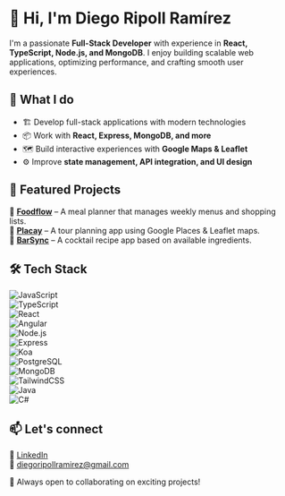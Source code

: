 # 👋 Hi, I'm Diego Ripoll Ramírez  

I'm a passionate **Full-Stack Developer** with experience in **React, TypeScript, Node.js, and MongoDB**. I enjoy building scalable web applications, optimizing performance, and crafting smooth user experiences.  

## 🚀 What I do  
- 🏗️ Develop full-stack applications with modern technologies  
- 📦 Work with **React, Express, MongoDB, and more**  
- 🗺️ Build interactive experiences with **Google Maps & Leaflet**  
- ⚙️ Improve **state management, API integration, and UI design**  

## 📌 Featured Projects  
🔹 **[Foodflow](https://github.com/diegoripollramirez/Foodflow.git)** – A meal planner that manages weekly menus and shopping lists.  
🔹 **[Placay](https://github.com/CodeworksThesisProject/Placay.git)** – A tour planning app using Google Places & Leaflet maps.  
🔹 **[BarSync](https://github.com/diegoripollramirez/barSync.git)** – A cocktail recipe app based on available ingredients.  

## 🛠 Tech Stack  
![JavaScript](https://img.shields.io/badge/-JavaScript-F7DF1E?logo=javascript&logoColor=black&style=flat)  
![TypeScript](https://img.shields.io/badge/-TypeScript-3178C6?logo=typescript&logoColor=white&style=flat)  
![React](https://img.shields.io/badge/-React-61DAFB?logo=react&logoColor=white&style=flat)  
![Angular](https://img.shields.io/badge/-Angular-DD0031?logo=angular&logoColor=white&style=flat)  
![Node.js](https://img.shields.io/badge/-Node.js-339933?logo=node.js&logoColor=white&style=flat)  
![Express](https://img.shields.io/badge/-Express-000000?logo=express&logoColor=white&style=flat)  
![Koa](https://img.shields.io/badge/-Koa-33333D?logo=koa&logoColor=white&style=flat)  
![PostgreSQL](https://img.shields.io/badge/-PostgreSQL-336791?logo=postgresql&logoColor=white&style=flat)  
![MongoDB](https://img.shields.io/badge/-MongoDB-47A248?logo=mongodb&logoColor=white&style=flat)  
![TailwindCSS](https://img.shields.io/badge/-TailwindCSS-06B6D4?logo=tailwindcss&logoColor=white&style=flat)  
![Java](https://img.shields.io/badge/-Java-007396?logo=java&logoColor=white&style=flat)  
![C#](https://img.shields.io/badge/-C%23-239120?logo=c-sharp&logoColor=white&style=flat)  


## 📫 Let's connect  
🔗 [LinkedIn](https://www.linkedin.com/in/diego-ripoll-ramírez/)  
📧 diegoripollramirez@gmail.com  

🚀 Always open to collaborating on exciting projects!
